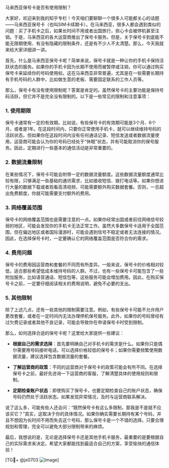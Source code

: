 马来西亚保号卡是否有使用限制？

大家好，欢迎来到我的知乎专栏！今天咱们要聊聊一个很多人可能都关心的话题——马来西亚保号卡（也叫SIM卡续期卡）。在马来西亚，很多人都会遇到类似的问题：买了手机卡之后，如果长时间不用或者出国旅行，担心卡会被停机甚至注销。于是，马来西亚的各大运营商推出了保号卡服务。但是，关于保号卡到底能不能无限期使用、有没有隐藏的限制条件，还是有不少人不太清楚。那么，今天我就来给大家详细讲一讲。

首先，什么是马来西亚保号卡呢？简单来说，保号卡就是一种让你的手机卡保持活跃状态的服务。如果你的手机卡因为长期不使用而被暂停或注销，你可以通过购买保号卡来延续你的号码使用权。这在马来西亚非常普遍，尤其是在一些需要长期持有手机号码的人群中，比如做生意的老板、需要固定联系的工作人员等。

那么，保号卡有没有使用限制呢？答案是肯定的。虽然保号卡的主要功能是保持号码活跃，但它并不是完全没有限制的。以下是一些常见的限制和注意事项：

### 1. 使用期限
保号卡通常有一定的有效期。比如说，有些保号卡的有效期可能是3个月、6个月，或者是1年。在这段时间内，只要你正常使用手机卡，就可以继续维持号码的活跃状态。但如果你在这段时间内没有任何通话记录、短信发送或者数据流量使用，运营商可能会认为你的号码已经处于“休眠”状态，并有可能取消你的保号服务。因此，定期进行一些基本的通信活动是非常重要的。

### 2. 数据流量限制
在某些情况下，保号卡可能会附带一定的数据流量额度。这些数据流量额度通常比较有限，只够满足一些基础的通讯需求，比如接收短信、拨打电话等。如果你想进行大量的数据下载或者观看高清视频，可能需要额外购买数据套餐。否则，一旦超出免费额度，你就可能需要支付额外的费用。

### 3. 网络覆盖范围
保号卡的网络覆盖范围也是需要注意的一点。如果你经常出国或者前往网络信号较弱的地区，可能会发现你的手机卡无法正常工作。虽然大多数保号卡适用于全国范围，但在偏远地区或者国际漫游时，可能会遇到信号不稳定或者无法连接的情况。因此，在选择保号卡时，一定要确认它的网络覆盖范围是否符合你的需求。

### 4. 费用问题
保号卡的费用因运营商和套餐的不同而有所差异。一般来说，保号卡的价格相对较低，适合那些希望低成本维持号码的人群。不过，也有一些保号卡可能包含了一些附加服务，比如语音通话、短信包等，这些服务可能会增加费用。因此，在购买保号卡之前，一定要仔细阅读相关的费用说明，避免不必要的支出。

### 5. 其他限制
除了上述几点，还有一些其他的限制需要注意。例如，有些保号卡可能不允许用户更改套餐，或者在一定时间内无法办理停机保号服务。此外，如果你的号码曾经有过欠费记录或者其他不良记录，可能会导致你在申请保号卡时受到限制。

那么，如何选择合适的保号卡呢？这里给大家提供一些建议：

- **根据自己的需求选择**：首先要明确自己对手机卡的需求是什么。如果你只是偶尔需要用号码接听电话，可以选择价格较低的保号卡；如果你需要频繁使用数据流量，建议选择包含数据流量的套餐。
  
- **了解运营商的政策**：不同的运营商对于保号卡的政策可能会有所不同。在选择保号卡之前，最好先咨询一下运营商的客服，了解清楚具体的使用规则和限制。

- **定期检查账户状态**：即使购买了保号卡，也要定期检查自己的账户状态，确保号码仍然处于活跃状态。如果发现异常情况，及时与运营商联系解决。

说了这么多，可能有些人还会问：“既然保号卡有这么多限制，那我是不是就不应该买它？”其实，这取决于你的具体情况。如果你确实需要长期持有某个号码，并且不想因为长时间不用而失去这个号码，那么保号卡是一个不错的选择。只要合理规划和管理，完全可以避免大部分限制带来的麻烦。

最后，我想说的是，无论是选择保号卡还是其他手机卡服务，最重要的是要根据自己的实际需求来决定。希望大家都能找到最适合自己的方案，享受愉快的通信体验！

[TG💪+ @jx0703 ![Image](https://github.com/user-attachments/assets/dbca1d08-cadb-493c-b0ec-ad6f7a83f270)]
